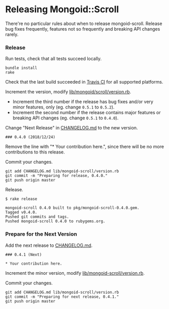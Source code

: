 Releasing Mongoid::Scroll
=========================

There're no particular rules about when to release mongoid-scroll. Release bug fixes frequently, features not so frequently and breaking API changes rarely.

### Release

Run tests, check that all tests succeed locally.

```
bundle install
rake
```

Check that the last build succeeded in [Travis CI](https://travis-ci.org/mongoid/mongoid-scroll) for all supported platforms.

Increment the version, modify [lib/mongoid/scroll/version.rb](lib/mongoid/scroll/version.rb).

*  Increment the third number if the release has bug fixes and/or very minor features, only (eg. change `0.5.1` to `0.5.2`).
*  Increment the second number if the release contains major features or breaking API changes (eg. change `0.5.1` to `0.4.0`).

Change "Next Release" in [CHANGELOG.md](CHANGELOG.md) to the new version.

```
### 0.4.0 (2018/12/24)
```

Remove the line with "* Your contribution here.", since there will be no more contributions to this release.

Commit your changes.

```
git add CHANGELOG.md lib/mongoid-scroll/version.rb
git commit -m "Preparing for release, 0.4.0."
git push origin master
```

Release.

```
$ rake release

mongoid-scroll 0.4.0 built to pkg/mongoid-scroll-0.4.0.gem.
Tagged v0.4.0.
Pushed git commits and tags.
Pushed mongoid-scroll 0.4.0 to rubygems.org.
```

### Prepare for the Next Version

Add the next release to [CHANGELOG.md](CHANGELOG.md).

```
### 0.4.1 (Next)

* Your contribution here.
```

Increment the minor version, modify [lib/mongoid-scroll/version.rb](lib/mongoid-scroll/version.rb).

Commit your changes.

```
git add CHANGELOG.md lib/mongoid-scroll/version.rb
git commit -m "Preparing for next release, 0.4.1."
git push origin master
```
